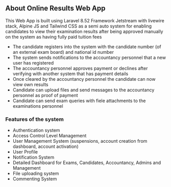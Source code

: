 

## About Online Results Web App

This Web App is built using Laravel 8.52 Framework Jetstream with livewire stack, Alpine JS and Tailwind CSS as a semi auto system for enabling candidates to view their examination results after being approved manually on the system as having fully paid tuition fees


- The candidate registers into the system with the candidate number (of an external exam board) and national id number
- The system sends notifications to the accountancy personnel that a new user has registered
- The accountancy personnel approves payment or declines after verifying with another system that has payment details
- Once cleared by the accountancy personnel the candidate can now view own results
- Candidate can upload files and send messages to the accountancy personnel as proof of payment
- Candidate can send exam queries with fiele attachments to the examinations personnel



### Features of the system

- Authentication system
- Access Control Level Management
- User Management System (suspensions, account creation from dashboard, account activation)
- User Profile
- Notification System
- Detailed Dashboard for Exams, Candidates, Accountancy, Admins and Management
- File uploading system
- Commenting System


